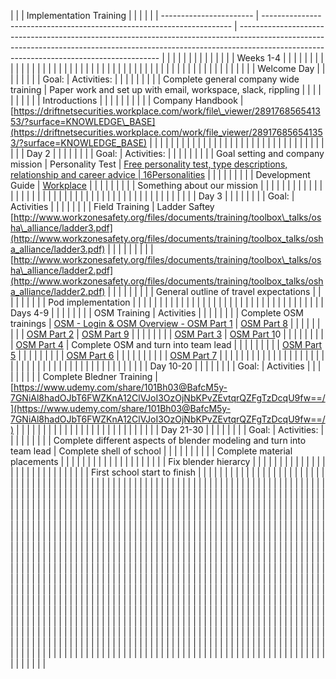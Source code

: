 |  |  | Implementation Training |                                                                        |                                                                                                                                                                                                                        |
|  |  | ----------------------- | ---------------------------------------------------------------------- | ---------------------------------------------------------------------------------------------------------------------------------------------------------------------------------------------------------------------- |
|  |  |                         |                                                                        |                                                                                                                                                                                                                        |  |  |  |  |
|  |  | Weeks 1-4               |                                                                        |                                                                                                                                                                                                                        |  |  |  |
|  |  |                         |                                                                        |                                                                                                                                                                                                                        |  |  |
|  |  |                         |                                                                        |                                                                                                                                                                                                                        |  |  |
|  |  |                         |                                                                        |                                                                                                                                                                                                                        |  |  |  |  |
|  |  |                         |                                                                        |                                                                                                                                                                                                                        |  |  |  |  |
|  |  |                         |                                                                        |                                                                                                                                                                                                                        |  |  |
|  |  |                         | Welcome Day                                                            |                                                                                                                                                                                                                        |  |  |
|  |  |                         | Goal:                                                                  | Activities:                                                                                                                                                                                                            |  |  |  |  |
|  |  |                         | Complete general company wide training                                 | Paper work and set up with email, workspace, slack, rippling                                                                                                                                                           |  |  |  |  |
|  |  |                         |                                                                        | Introductions                                                                                                                                                                                                          |  |  |  |  |
|  |  |                         |                                                                        | Company Handbook                                                                                                                                                                                                       | [https://driftnetsecurities.workplace.com/work/file\_viewer/289176856541353/?surface=KNOWLEDGE\_BASE](https://driftnetsecurities.workplace.com/work/file_viewer/289176856541353/?surface=KNOWLEDGE_BASE) |  |  |  |
|  |  |                         |                                                                        |                                                                                                                                                                                                                        |  |  |  |  |
|  |  |                         |                                                                        |                                                                                                                                                                                                                        |  |  |  |  |
|  |  |                         |                                                                        |                                                                                                                                                                                                                        |  |  |
|  |  |                         | Day 2                                                                  |                                                                                                                                                                                                                        |  |  |
|  |  |                         | Goal:                                                                  | Activities:                                                                                                                                                                                                            |  |  |  |  |
|  |  |                         | Goal setting and company mission                                       | Personality Test                                                                                                                                                                                                       | [Free personality test, type descriptions, relationship and career advice | 16Personalities](https://www.16personalities.com/) |  |  |  |
|  |  |                         |                                                                        | Development Guide                                                                                                                                                                                                      | [Workplace](https://driftnetsecurities.workplace.com/work/file_viewer/289179096541129/?surface=KNOWLEDGE_BASE) |  |  |  |
|  |  |                         |                                                                        | Something about our mission                                                                                                                                                                                            |  |  |  |  |
|  |  |                         |                                                                        |                                                                                                                                                                                                                        |  |  |  |  |
|  |  |                         |                                                                        |                                                                                                                                                                                                                        |  |  |  |  |
|  |  |                         |                                                                        |                                                                                                                                                                                                                        |  |  |  |  |
|  |  |                         |                                                                        |                                                                                                                                                                                                                        |  |  |
|  |  |                         | Day 3                                                                  |                                                                                                                                                                                                                        |  |  |
|  |  |                         | Goal:                                                                  | Activities                                                                                                                                                                                                             |  |  |  |
|  |  |                         | Field Training                                                         | Ladder Saftey  [http://www.workzonesafety.org/files/documents/training/toolbox\_talks/osha\_alliance/ladder3.pdf](http://www.workzonesafety.org/files/documents/training/toolbox_talks/osha_alliance/ladder3.pdf)      |  |  |  |
|  |  |                         |                                                                        | [http://www.workzonesafety.org/files/documents/training/toolbox\_talks/osha\_alliance/ladder2.pdf](http://www.workzonesafety.org/files/documents/training/toolbox_talks/osha_alliance/ladder2.pdf)                     |  |  |  |
|  |  |                         |                                                                        | General outline of travel expectations                                                                                                                                                                                 |  |  |  |
|  |  |                         |                                                                        | Pod implementation                                                                                                                                                                                                     |  |  |  |
|  |  |                         |                                                                        |                                                                                                                                                                                                                        |  |  |  |  |
|  |  |                         |                                                                        |                                                                                                                                                                                                                        |  |  |  |  |
|  |  |                         |                                                                        |                                                                                                                                                                                                                        |  |  |
|  |  |                         | Days 4-9                                                               |                                                                                                                                                                                                                        |  |  |
|  |  |                         | OSM Training                                                           | Activities                                                                                                                                                                                                             |  |  |  |
|  |  |                         | Complete OSM trainings                                                 | [OSM - Login & OSM Overview - OSM Part 1](https://youtu.be/9-rsBTfAyRU)                                                                                                                                                | [OSM Part 8](https://youtu.be/uiMKTKQ1iZE) |  |  |  |
|  |  |                         |                                                                        | [OSM Part 2](https://youtu.be/HOfa39O415M)                                                                                                                                                                             | [OSM Part 9](https://youtu.be/ytaTHtkU8xk) |  |  |
|  |  |                         |                                                                        | [OSM Part 3](https://youtu.be/BYoyporRUgw)                                                                                                                                                                             | [](https://youtu.be/a63IznlWJa8)[OSM Part 1](https://youtu.be/a63IznlWJa8)0 |  |  |  |
|  |  |                         |                                                                        | [OSM Part 4](https://youtu.be/fcWEZ6ZBVsk)                                                                                                                                                                             | Complete OSM and turn into team lead |  |  |  |
|  |  |                         |                                                                        | [OSM Part 5](https://youtu.be/wQrSEJupsgA)                                                                                                                                                                             |  |  |  |
|  |  |                         |                                                                        | [OSM Part 6](https://youtu.be/kOvt7A11KOk)                                                                                                                                                                             |  |  |  |  |
|  |  |                         |                                                                        | [OSM Part 7](https://youtu.be/RqweA7vfIE4)                                                                                                                                                                             |  |  |  |  |
|  |  |                         |                                                                        |                                                                                                                                                                                                                        |  |  |  |
|  |  |                         |                                                                        |                                                                                                                                                                                                                        |  |  |  |  |
|  |  |                         |                                                                        |                                                                                                                                                                                                                        |  |  |  |  |
|  |  |                         |                                                                        |                                                                                                                                                                                                                        |  |  |
|  |  |                         | Day 10-20                                                              |                                                                                                                                                                                                                        |  |  |
|  |  |                         | Goal:                                                                  | Activities                                                                                                                                                                                                             |  |  |  |  |
|  |  |                         | Complete Bledner Training                                              | [https://www.udemy.com/share/101Bh03@BafcM5y-7GNiAl8hadOJbT6FWZKnA12ClVJoI3OzOjNbKPvZEvtqrQZFgTzDcqU9fw==/](https://www.udemy.com/share/101Bh03@BafcM5y-7GNiAl8hadOJbT6FWZKnA12ClVJoI3OzOjNbKPvZEvtqrQZFgTzDcqU9fw==/) |  |  |  |  |
|  |  |                         |                                                                        |                                                                                                                                                                                                                        |  |  |  |  |
|  |  |                         |                                                                        |                                                                                                                                                                                                                        |  |  |
|  |  |                         | Day 21-30                                                              |                                                                                                                                                                                                                        |  |  |
|  |  |                         | Goal:                                                                  | Activities:                                                                                                                                                                                                            |  |  |  |  |
|  |  |                         | Complete different aspects of blender modeling and turn into team lead | Complete shell of school                                                                                                                                                                                               |  |  |  |  |
|  |  |                         |                                                                        | Complete material placements                                                                                                                                                                                           |  |  |  |  |
|  |  |                         |                                                                        |                                                                                                                                                                                                                        |  |  |  |  |
|  |  |                         |                                                                        | Fix blender hierarcy                                                                                                                                                                                                   |  |  |  |  |
|  |  |                         |                                                                        |                                                                                                                                                                                                                        |  |  |  |
|  |  |                         |                                                                        |                                                                                                                                                                                                                        |  |  |  |  |
|  |  |                         |                                                                        | First school start to finish                                                                                                                                                                                           |  |  |  |  |
|  |  |                         |                                                                        |                                                                                                                                                                                                                        |  |  |  |  |
|  |  |                         |                                                                        |                                                                                                                                                                                                                        |  |  |  |  |
|  |  |                         |                                                                        |                                                                                                                                                                                                                        |  |  |  |  |
|  |  |                         |                                                                        |                                                                                                                                                                                                                        |  |  |  |  |
|  |  |                         |                                                                        |                                                                                                                                                                                                                        |  |  |  |  |
|  |  |                         |                                                                        |                                                                                                                                                                                                                        |  |  |  |  |
|  |  |                         |                                                                        |                                                                                                                                                                                                                        |  |  |  |  |
|  |  |                         |                                                                        |                                                                                                                                                                                                                        |  |  |  |  |
|  |  |                         |                                                                        |                                                                                                                                                                                                                        |  |  |  |  |
|  |  |                         |                                                                        |                                                                                                                                                                                                                        |  |  |  |  |
|  |  |                         |                                                                        |                                                                                                                                                                                                                        |  |  |  |  |
|  |  |                         |                                                                        |                                                                                                                                                                                                                        |  |  |  |  |
|  |  |                         |                                                                        |                                                                                                                                                                                                                        |  |  |  |  |
|  |  |                         |                                                                        |                                                                                                                                                                                                                        |  |  |  |  |
|  |  |                         |                                                                        |                                                                                                                                                                                                                        |  |  |  |  |
|  |  |                         |                                                                        |                                                                                                                                                                                                                        |  |  |  |  |
|  |  |                         |                                                                        |                                                                                                                                                                                                                        |  |  |  |  |
|  |  |                         |                                                                        |                                                                                                                                                                                                                        |  |  |  |  |
|  |  |                         |                                                                        |                                                                                                                                                                                                                        |  |  |  |  |
|  |  |                         |                                                                        |                                                                                                                                                                                                                        |  |  |  |  |
|  |  |                         |                                                                        |                                                                                                                                                                                                                        |  |  |  |  |
|  |  |                         |                                                                        |                                                                                                                                                                                                                        |  |  |  |  |
|  |  |                         |                                                                        |                                                                                                                                                                                                                        |  |  |  |  |
|  |  |                         |                                                                        |                                                                                                                                                                                                                        |  |  |  |  |
|  |  |                         |                                                                        |                                                                                                                                                                                                                        |  |  |  |  |
|  |  |                         |                                                                        |                                                                                                                                                                                                                        |  |  |  |  |
|  |  |                         |                                                                        |                                                                                                                                                                                                                        |  |  |  |  |
|  |  |                         |                                                                        |                                                                                                                                                                                                                        |  |  |  |  |
|  |  |                         |                                                                        |                                                                                                                                                                                                                        |  |  |  |  |
|  |  |                         |                                                                        |                                                                                                                                                                                                                        |  |  |  |  |
|  |  |                         |                                                                        |                                                                                                                                                                                                                        |  |  |  |  |
|  |  |                         |                                                                        |                                                                                                                                                                                                                        |  |  |  |  |
|  |  |                         |                                                                        |                                                                                                                                                                                                                        |  |  |  |  |
|  |  |                         |                                                                        |                                                                                                                                                                                                                        |  |  |  |  |
|  |  |                         |                                                                        |                                                                                                                                                                                                                        |  |  |  |  |
|  |  |                         |                                                                        |                                                                                                                                                                                                                        |  |  |  |  |
|  |  |                         |                                                                        |                                                                                                                                                                                                                        |  |  |  |  |
|  |  |                         |                                                                        |                                                                                                                                                                                                                        |  |  |  |  |
|  |  |                         |                                                                        |                                                                                                                                                                                                                        |  |  |  |  |
|  |  |                         |                                                                        |                                                                                                                                                                                                                        |  |  |  |  |
|  |  |                         |                                                                        |                                                                                                                                                                                                                        |  |  |  |  |
|  |  |                         |                                                                        |                                                                                                                                                                                                                        |  |  |  |  |
|  |  |                         |                                                                        |                                                                                                                                                                                                                        |  |  |  |  |
|  |  |                         |                                                                        |                                                                                                                                                                                                                        |  |  |  |  |
|  |  |                         |                                                                        |                                                                                                                                                                                                                        |  |  |  |  |
|  |  |                         |                                                                        |                                                                                                                                                                                                                        |  |  |  |  |
|  |  |                         |                                                                        |                                                                                                                                                                                                                        |  |  |  |  |
|  |  |                         |                                                                        |                                                                                                                                                                                                                        |  |  |  |  |
|  |  |                         |                                                                        |                                                                                                                                                                                                                        |  |  |  |  |
|  |  |                         |                                                                        |                                                                                                                                                                                                                        |  |  |  |  |
|  |  |                         |                                                                        |                                                                                                                                                                                                                        |  |  |  |  |
|  |  |                         |                                                                        |                                                                                                                                                                                                                        |  |  |  |  |
|  |  |                         |                                                                        |                                                                                                                                                                                                                        |  |  |  |  |
|  |  |                         |                                                                        |                                                                                                                                                                                                                        |  |  |  |  |
|  |  |                         |                                                                        |                                                                                                                                                                                                                        |  |  |  |  |
|  |  |                         |                                                                        |                                                                                                                                                                                                                        |  |  |  |  |
|  |  |                         |                                                                        |                                                                                                                                                                                                                        |  |  |  |  |
|  |  |                         |                                                                        |                                                                                                                                                                                                                        |  |  |  |  |
|  |  |                         |                                                                        |                                                                                                                                                                                                                        |  |  |  |  |
|  |  |                         |                                                                        |                                                                                                                                                                                                                        |  |  |  |  |
|  |  |                         |                                                                        |                                                                                                                                                                                                                        |  |  |  |  |
|  |  |                         |                                                                        |                                                                                                                                                                                                                        |  |  |  |  |
|  |  |                         |                                                                        |                                                                                                                                                                                                                        |  |  |  |  |
|  |  |                         |                                                                        |                                                                                                                                                                                                                        |  |  |  |  |
|  |  |                         |                                                                        |                                                                                                                                                                                                                        |  |  |  |  |
|  |  |                         |                                                                        |                                                                                                                                                                                                                        |  |  |  |  |
|  |  |                         |                                                                        |                                                                                                                                                                                                                        |  |  |  |  |
|  |  |                         |                                                                        |                                                                                                                                                                                                                        |  |  |  |  |
|  |  |                         |                                                                        |                                                                                                                                                                                                                        |  |  |  |  |
|  |  |                         |                                                                        |                                                                                                                                                                                                                        |  |  |  |  |
|  |  |                         |                                                                        |                                                                                                                                                                                                                        |  |  |  |  |
|  |  |                         |                                                                        |                                                                                                                                                                                                                        |  |  |  |  |
|  |  |                         |                                                                        |                                                                                                                                                                                                                        |  |  |  |  |
|  |  |                         |                                                                        |                                                                                                                                                                                                                        |  |  |  |  |
|  |  |                         |                                                                        |                                                                                                                                                                                                                        |  |  |  |  |
|  |  |                         |                                                                        |                                                                                                                                                                                                                        |  |  |  |  |
|  |  |                         |                                                                        |                                                                                                                                                                                                                        |  |  |  |  |
|  |  |                         |                                                                        |                                                                                                                                                                                                                        |  |  |  |  |
|  |  |                         |                                                                        |                                                                                                                                                                                                                        |  |  |  |  |
|  |  |                         |                                                                        |                                                                                                                                                                                                                        |  |  |  |  |
|  |  |                         |                                                                        |                                                                                                                                                                                                                        |  |  |  |  |
|  |  |                         |                                                                        |                                                                                                                                                                                                                        |  |  |  |  |
|  |  |                         |                                                                        |                                                                                                                                                                                                                        |  |  |  |  |
|  |  |                         |                                                                        |                                                                                                                                                                                                                        |  |  |  |  |
|  |  |                         |                                                                        |                                                                                                                                                                                                                        |  |  |  |  |
|  |  |                         |                                                                        |                                                                                                                                                                                                                        |  |  |  |  |
|  |  |                         |                                                                        |                                                                                                                                                                                                                        |  |  |  |  |
|  |  |                         |                                                                        |                                                                                                                                                                                                                        |  |  |  |  |
|  |  |                         |                                                                        |                                                                                                                                                                                                                        |  |  |  |  |
|  |  |                         |                                                                        |                                                                                                                                                                                                                        |  |  |  |  |
|  |  |                         |                                                                        |                                                                                                                                                                                                                        |  |  |  |  |
|  |  |                         |                                                                        |                                                                                                                                                                                                                        |  |  |  |  |
|  |  |                         |                                                                        |                                                                                                                                                                                                                        |  |  |  |  |
|  |  |                         |                                                                        |                                                                                                                                                                                                                        |  |  |  |  |
|  |  |                         |                                                                        |                                                                                                                                                                                                                        |  |  |  |  |
|  |  |                         |                                                                        |                                                                                                                                                                                                                        |  |  |  |  |
|  |  |                         |                                                                        |                                                                                                                                                                                                                        |  |  |  |  |
|  |  |                         |                                                                        |                                                                                                                                                                                                                        |  |  |  |  |
|  |  |                         |                                                                        |                                                                                                                                                                                                                        |  |  |  |  |
|  |  |                         |                                                                        |                                                                                                                                                                                                                        |  |  |  |  |
|  |  |                         |                                                                        |                                                                                                                                                                                                                        |  |  |  |  |
|  |  |                         |                                                                        |                                                                                                                                                                                                                        |  |  |  |  |
|  |  |                         |                                                                        |                                                                                                                                                                                                                        |  |  |  |
